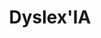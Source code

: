 ---
layout: project
title: Dyslex'IA
description: Développement d'algorithmes de scan de devoirs et d'aide à la lecture pour les enfants dyslexiques
season: 9
repository:
website:
image:
---
